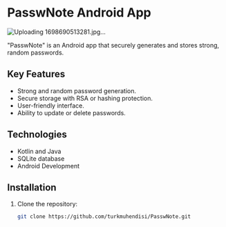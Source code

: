 # PasswNote Android App

![Uploading 1698690513281.jpg…]()




"PasswNote" is an Android app that securely generates and stores strong, random passwords.

## Key Features

- Strong and random password generation.
- Secure storage with RSA or hashing protection.
- User-friendly interface.
- Ability to update or delete passwords.

## Technologies

- Kotlin and Java
- SQLite database
- Android Development

## Installation

1. Clone the repository:
   ```sh
   git clone https://github.com/turkmuhendisi/PasswNote.git

